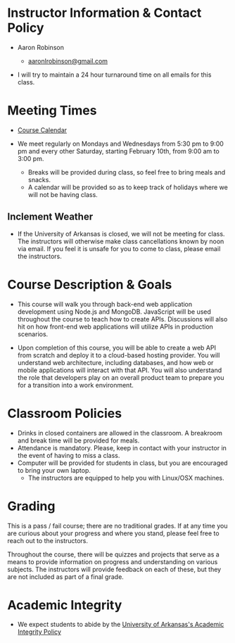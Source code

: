 # Instructor Information & Contact Policy

- Aaron Robinson
    - aaronlrobinson@gmail.com

- I will try to maintain a 24 hour turnaround time on all emails for this class.

# Meeting Times
- [Course Calendar](https://calendar.google.com/calendar?cid=Mms5b2YyMHR1YzlqamUxMm51M2dwcDFzZmNAZ3JvdXAuY2FsZW5kYXIuZ29vZ2xlLmNvbQ)

- We meet regularly on Mondays and Wednesdays from 5:30 pm to 9:00 pm and every other Saturday, starting February 10th, from 9:00 am to 3:00 pm.
    - Breaks will be provided during class, so feel free to bring meals and snacks.
    - A calendar will be provided so as to keep track of holidays where we will not be having class.

## Inclement Weather

- If the University of Arkansas is closed, we will not be meeting for class. The instructors will otherwise make class cancellations known by noon via email. If you feel it is unsafe for you to come to class, please email the instructors.

# Course Description & Goals

- This course will walk you through back-end web application development using Node.js and MongoDB. JavaScript will be used throughout the course to teach how to create APIs. Discussions will also hit on how front-end web applications will utilize APIs in production scenarios.

- Upon completion of this course, you will be able to create a web API from scratch and deploy it to a cloud-based hosting provider. You will understand web architecture, including databases, and how web or mobile applications will interact with that API. You will also understand the role that developers play on an overall product team to prepare you for a transition into a work environment.

# Classroom Policies

- Drinks in closed containers are allowed in the classroom. A breakroom and break time will be provided for meals.
- Attendance is mandatory. Please, keep in contact with your instructor in the event of having to miss a class.
- Computer will be provided for students in class, but you are encouraged to bring your own laptop.
    - The instructors are equipped to help you with Linux/OSX machines.

# Grading

This is a pass / fail course; there are no traditional grades. If at any time you are curious about your progress and where you stand, please feel free to reach out to the instructors.

Throughout the course, there will be quizzes and projects that serve as a means to provide information on progress and understanding on various subjects. The instructors will provide feedback on each of these, but they are not included as part of a final grade.

# Academic Integrity

- We expect students to abide by the [University of Arkansas's Academic Integrity Policy](http://honesty.uark.edu/policy/)
